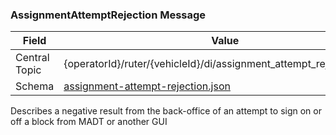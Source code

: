 ### AssignmentAttemptRejection Message
| Field         | Value                                                                                 |
|---------------|---------------------------------------------------------------------------------------|
| Central Topic | {operatorId}/ruter/{vehicleId}/di/assignment_attempt_rejection/block                  |
| Schema        | [ assignment-attempt-rejection.json ](json-schemas/assignment-attempt-rejection.json) |

Describes a negative result from the back-office of an attempt to sign on or off a block from MADT or another GUI

